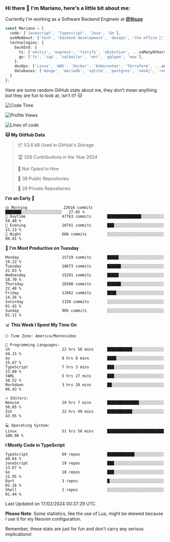 ### Hi there 👋 I'm Mariano, here's a little bit about me:

Currently I'm working as a Software Backend Engineer at [**@Stuzo**](https://www.stuzo.com/)

```ts
const Mariano = {
  code: ['Javascript', 'Typescript', 'Java', 'Go'],
  askMeAbout: ['tech', 'backend development', 'devops', 'the office 💼'],
  technologies: {
    backEnd: {
      ts: ['nestjs', 'express', 'fastify', 'objection', ...soManyOthersFrameworks],
      go: ['fx', 'zap', 'sqlboiler', 'ent', 'gqlgen', 'mux'],
    },
    devOps: ['Linux', 'AWS', 'Docker', 'Kubernetes', 'Terraform', ...soManyOthersTools],
    databases: ['mongo', 'mariadb', 'sqlite', 'postgres', 'neo4j', 'redis', ...],
  }
};
```

Here are some random GitHub stats about me, they don't mean anything but they are fun to look at, isn't it? 🐱

<!--START_SECTION:waka-->
![Code Time](http://img.shields.io/badge/Code%20Time-1%2C710%20hrs%2050%20mins-blue)

![Profile Views](http://img.shields.io/badge/Profile%20Views-2-blue)

![Lines of code](https://img.shields.io/badge/From%20Hello%20World%20I%27ve%20Written-15.6%20million%20lines%20of%20code-blue)

**🐱 My GitHub Data** 

> 📦 53.8 kB Used in GitHub's Storage 
 > 
> 🏆 326 Contributions in the Year 2024
 > 
> 🚫 Not Opted to Hire
 > 
> 📜 38 Public Repositories 
 > 
> 🔑 28 Private Repositories 
 > 
**I'm an Early 🐤** 

```text
🌞 Morning                22618 commits       ███████░░░░░░░░░░░░░░░░░░   27.65 % 
🌆 Daytime                47763 commits       ███████████████░░░░░░░░░░   58.40 % 
🌃 Evening                10741 commits       ███░░░░░░░░░░░░░░░░░░░░░░   13.13 % 
🌙 Night                  666 commits         ░░░░░░░░░░░░░░░░░░░░░░░░░   00.81 % 
```
📅 **I'm Most Productive on Tuesday** 

```text
Monday                   15719 commits       █████░░░░░░░░░░░░░░░░░░░░   19.22 % 
Tuesday                  18673 commits       ██████░░░░░░░░░░░░░░░░░░░   22.83 % 
Wednesday                15291 commits       █████░░░░░░░░░░░░░░░░░░░░   18.70 % 
Thursday                 18388 commits       ██████░░░░░░░░░░░░░░░░░░░   22.48 % 
Friday                   11662 commits       ████░░░░░░░░░░░░░░░░░░░░░   14.26 % 
Saturday                 1150 commits        ░░░░░░░░░░░░░░░░░░░░░░░░░   01.41 % 
Sunday                   905 commits         ░░░░░░░░░░░░░░░░░░░░░░░░░   01.11 % 
```


📊 **This Week I Spent My Time On** 

```text
🕑︎ Time Zone: America/Montevideo

💬 Programming Languages: 
sh                       22 hrs 56 mins      ███████████░░░░░░░░░░░░░░   44.15 % 
Go                       8 hrs 8 mins        ████░░░░░░░░░░░░░░░░░░░░░   15.67 % 
TypeScript               7 hrs 3 mins        ███░░░░░░░░░░░░░░░░░░░░░░   13.60 % 
YAML                     5 hrs 27 mins       ███░░░░░░░░░░░░░░░░░░░░░░   10.52 % 
Markdown                 3 hrs 20 mins       ██░░░░░░░░░░░░░░░░░░░░░░░   06.43 % 

🔥 Editors: 
Neovim                   29 hrs 7 mins       ██████████████░░░░░░░░░░░   56.05 % 
Zsh                      22 hrs 49 mins      ███████████░░░░░░░░░░░░░░   43.95 % 

💻 Operating System: 
Linux                    51 hrs 56 mins      █████████████████████████   100.00 % 
```

**I Mostly Code in TypeScript** 

```text
TypeScript               69 repos            ████████████░░░░░░░░░░░░░   49.64 % 
JavaScript               19 repos            ███░░░░░░░░░░░░░░░░░░░░░░   13.67 % 
Go                       18 repos            ███░░░░░░░░░░░░░░░░░░░░░░   12.95 % 
Dart                     3 repos             █░░░░░░░░░░░░░░░░░░░░░░░░   02.16 % 
Shell                    2 repos             ░░░░░░░░░░░░░░░░░░░░░░░░░   01.44 % 
```




 Last Updated on 17/02/2024 00:37:29 UTC
<!--END_SECTION:waka-->

**Please Note**: Some statistics, like the use of Lua, might be skewed because I use it for my Neovim configuration.

Remember, these stats are just for fun and don't carry any serious implications!
